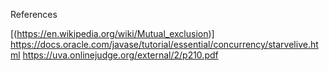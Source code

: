 
References

[(https://en.wikipedia.org/wiki/Mutual_exclusion)]
https://docs.oracle.com/javase/tutorial/essential/concurrency/starvelive.html
https://uva.onlinejudge.org/external/2/p210.pdf
